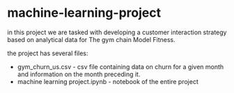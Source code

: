 # machine-learning-project

in this project we are tasked with developing a customer interaction strategy based on analytical data for The gym chain Model Fitness.

the project has several files:
- gym_churn_us.csv - csv file containing data on churn for a given month and information on the month preceding it.
- machine learning project.ipynb - notebook of the entire project
